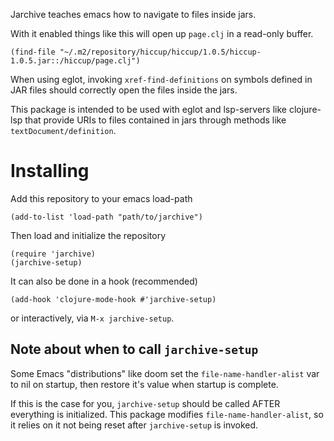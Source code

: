Jarchive teaches emacs how to navigate to files inside jars.

With it enabled things like this will open up `page.clj` in a read-only buffer.

``` emacs-lisp
(find-file "~/.m2/repository/hiccup/hiccup/1.0.5/hiccup-1.0.5.jar::/hiccup/page.clj")
```

When using eglot, invoking `xref-find-definitions` on symbols defined in JAR files should correctly open the files inside the jars.

This package is intended to be used with eglot and lsp-servers like clojure-lsp that provide URIs to files contained in jars through methods like `textDocument/definition`.

# Installing

Add this repository to your emacs load-path

``` emacs-lisp
(add-to-list 'load-path "path/to/jarchive")
```

Then load and initialize the repository

``` emacs-lisp
(require 'jarchive)
(jarchive-setup)
```

It can also be done in a hook (recommended)

``` emacs-lisp
(add-hook 'clojure-mode-hook #'jarchive-setup)
```

or interactively, via `M-x jarchive-setup`.

## Note about when to call `jarchive-setup`

Some Emacs "distributions" like doom set the `file-name-handler-alist` var to nil on startup, then restore it's value when startup is complete.

If this is the case for you, `jarchive-setup` should be called AFTER everything is initialized.
This package modifies `file-name-handler-alist`, so it relies on it not being reset after `jarchive-setup` is invoked.

